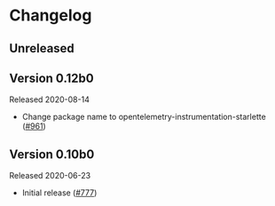 # Changelog

## Unreleased

## Version 0.12b0

Released 2020-08-14

- Change package name to opentelemetry-instrumentation-starlette
  ([#961](https://github.com/open-telemetry/opentelemetry-python/pull/961))
  
## Version 0.10b0

Released 2020-06-23

- Initial release ([#777](https://github.com/open-telemetry/opentelemetry-python/pull/777))
